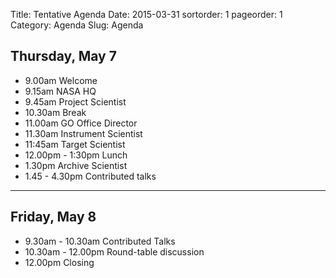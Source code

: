 Title: Tentative Agenda
Date: 2015-03-31
sortorder: 1
pageorder: 1
Category: Agenda
Slug: Agenda

Thursday, May 7
----
* 9.00am Welcome
* 9.15am NASA HQ
* 9.45am Project Scientist
* 10.30am Break
* 11.00am GO Office Director
* 11.30am Instrument Scientist
* 11:45am Target Scientist
* 12.00pm - 1:30pm Lunch
* 1.30pm Archive Scientist
* 1.45 - 4.30pm Contributed talks

---  
  

Friday, May 8
----
* 9.30am - 10.30am Contributed Talks
* 10.30am - 12.00pm Round-table discussion
* 12.00pm Closing


